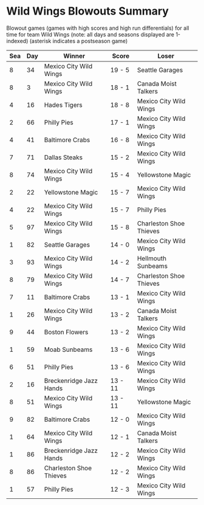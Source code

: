 # Wild Wings Blowouts Summary



Blowout games (games with high scores and high run differentials) for all time for team Wild Wings (note: all days and seasons displayed are 1-indexed) (asterisk indicates a postseason game)


| Sea | Day | Winner | Score | Loser | 
| ------ |------ |------ |------ |------ |
| 8 | 34 | Mexico City Wild Wings | 19 - 5 | Seattle Garages | 
| 8 | 3 | Mexico City Wild Wings | 18 - 1 | Canada Moist Talkers | 
| 4 | 16 | Hades Tigers | 18 - 8 | Mexico City Wild Wings | 
| 2 | 66 | Philly Pies | 17 - 1 | Mexico City Wild Wings | 
| 4 | 41 | Baltimore Crabs | 16 - 8 | Mexico City Wild Wings | 
| 7 | 71 | Dallas Steaks | 15 - 2 | Mexico City Wild Wings | 
| 8 | 74 | Mexico City Wild Wings | 15 - 4 | Yellowstone Magic | 
| 2 | 22 | Yellowstone Magic | 15 - 7 | Mexico City Wild Wings | 
| 4 | 22 | Mexico City Wild Wings | 15 - 7 | Philly Pies | 
| 5 | 97 | Mexico City Wild Wings | 15 - 8 | Charleston Shoe Thieves | 
| 1 | 82 | Seattle Garages | 14 - 0 | Mexico City Wild Wings | 
| 3 | 93 | Mexico City Wild Wings | 14 - 2 | Hellmouth Sunbeams | 
| 8 | 79 | Mexico City Wild Wings | 14 - 7 | Charleston Shoe Thieves | 
| 7 | 11 | Baltimore Crabs | 13 - 1 | Mexico City Wild Wings | 
| 1 | 26 | Mexico City Wild Wings | 13 - 2 | Canada Moist Talkers | 
| 9 | 44 | Boston Flowers | 13 - 2 | Mexico City Wild Wings | 
| 1 | 59 | Moab Sunbeams | 13 - 6 | Mexico City Wild Wings | 
| 6 | 51 | Philly Pies | 13 - 6 | Mexico City Wild Wings | 
| 2 | 16 | Breckenridge Jazz Hands | 13 - 11 | Mexico City Wild Wings | 
| 8 | 51 | Mexico City Wild Wings | 13 - 11 | Yellowstone Magic | 
| 9 | 82 | Baltimore Crabs | 12 - 0 | Mexico City Wild Wings | 
| 1 | 64 | Mexico City Wild Wings | 12 - 1 | Canada Moist Talkers | 
| 1 | 86 | Breckenridge Jazz Hands | 12 - 2 | Mexico City Wild Wings | 
| 8 | 86 | Charleston Shoe Thieves | 12 - 2 | Mexico City Wild Wings | 
| 1 | 57 | Philly Pies | 12 - 3 | Mexico City Wild Wings | 


